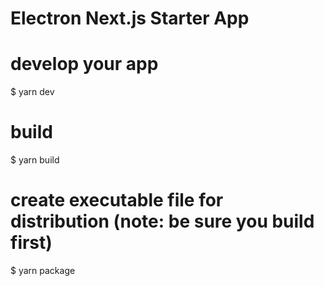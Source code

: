 # Electron Next.js Starter App


# develop your app
$ yarn dev

# build
$ yarn build

# create executable file for distribution (note: be sure you build first)
$ yarn package
```
